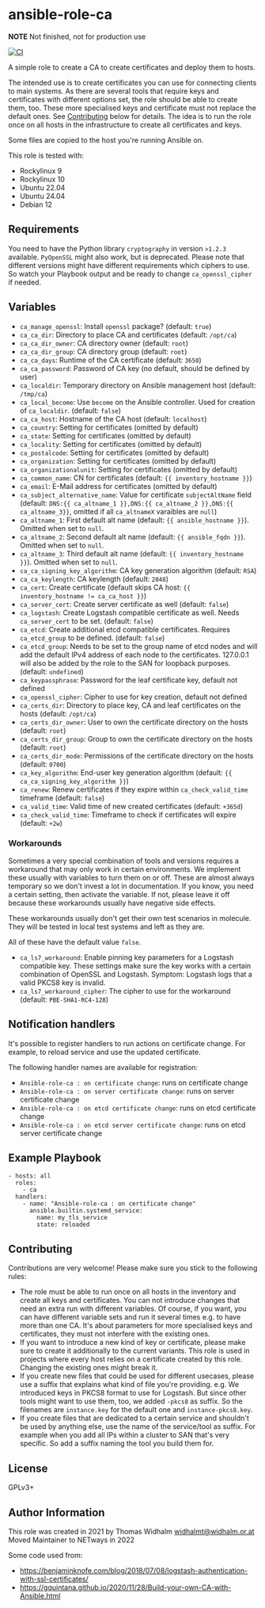 # ansible-role-ca

**NOTE** Not finished, not for production use

[![CI](https://github.com/netways/ansible-role-ca/workflows/Molecule%20Test/badge.svg?event=push)](https://github.com/netways/ansible-role-ca/workflows/Molecule%20Test/badge.svg)

A simple role to create a CA to create certificates and deploy them to hosts.

The intended use is to create certificates you can use for connecting clients to main systems. As there are several tools that require keys and certificates with different options set, the role should be able to create them, too. These more specialised keys and certificate must not replace the default ones. See [Contributing](#contributing) below for details. The idea is to run the role once on all hosts in the infrastructure to create all certificates and keys.

Some files are copied to the host you're running Ansible on.

This role is tested with:

* Rockylinux 9
* Rockylinux 10
* Ubuntu 22.04
* Ubuntu 24.04
* Debian 12

## Requirements ##

You need to have the Python library `cryptography` in version `>1.2.3` available. `PyOpenSSL` might also work, but is deprecated. Please note that different versions might have different requirements which ciphers to use. So watch your Playbook output and be ready to change `ca_openssl_cipher` if needed.

## Variables ##

* `ca_manage_openssl`: Install `openssl` package? (default: `true`)
* `ca_ca_dir`: Directory to place CA and certificates (default: `/opt/ca`)
* `ca_ca_dir_owner`: CA directory owner (default: `root`)
* `ca_ca_dir_group`: CA directory group (default: `root`)
* `ca_ca_days`: Runtime of the CA certificate (default: `3650`)
* `ca_ca_password`: Password of CA key (no default, should be defined by user)
* `ca_localdir`: Temporary directory on Ansible management host (default: `/tmp/ca`)
* `ca_local_become`: Use `become` on the Ansible controller. Used for creation of `ca_localdir`. (default: `false`)
* `ca_ca_host`: Hostname of the CA host (default: `localhost`)
* `ca_country`: Setting for certificates (omitted by default)
* `ca_state`: Setting for certificates (omitted by default)
* `ca_locality`: Setting for certificates (omitted by default)
* `ca_postalcode`: Setting for certificates (omitted by default)
* `ca_organization`: Setting for certificates (omitted by default)
* `ca_organizationalunit`: Setting for certificates (omitted by default)
* `ca_common_name`: CN for certificates (default: `{{ inventory_hostname }}`)
* `ca_email`: E-Mail address for certificates (omitted by default)
* `ca_subject_alternative_name`: Value for certificate `subjectAltName` field (default: `DNS:{{ ca_altname_1 }},DNS:{{ ca_altname_2 }},DNS:{{ ca_altname_3}}`, omitted if all `ca_altnameX` varaibles are `null`)
* `ca_altname_1`: First default alt name (default: `{{ ansible_hostname }}`). Omitted when set to `null`.
* `ca_altname_2`: Second default alt name (default: `{{ ansible_fqdn }}`). Omitted when set to `null`.
* `ca_altname_3`: Third default alt name (default: `{{ inventory_hostname }}`). Omitted when set to `null`.
* `ca_ca_signing_key_algorithm`: CA key generation algorithm (default: `RSA`)
* `ca_ca_keylength`: CA keylength (default: `2048`)
* `ca_cert`: Create certificate (default skips CA host: `{{ inventory_hostname != ca_ca_host }}`)
* `ca_server_cert`: Create server certificate as well (default: `false`)
* `ca_logstash`: Create Logstash compatible certificate as well. Needs `ca_server_cert` to be set. (default: `false`)
* `ca_etcd`: Create additional etcd compatible certificates. Requires `ca_etcd_group` to be defined. (default: `false`)
* `ca_etcd_group`: Needs to be set to the group name of etcd nodes and will add the default IPv4 address of each node to the certificates. 127.0.0.1 will also be added by the role to the SAN for loopback purposes.(default: `undefined`)
* `ca_keypassphrase`: Password for the leaf certificate key, default not defined
* `ca_openssl_cipher`: Cipher to use for key creation, default not defined
* `ca_certs_dir`: Directory to place key, CA and leaf certificates on the hosts (default: `/opt/ca`)
* `ca_certs_dir_owner`: User to own the certificate directory on the hosts (default: `root`)
* `ca_certs_dir_group`: Group to own the certificate directory on the hosts (default: `root`)
* `ca_certs_dir_mode`: Permissions of the certificate directory on the hosts (default: `0700`)
* `ca_key_algorithm`: End-user key generation algorithm (default: `{{ ca_ca_signing_key_algorithm }}`)
* `ca_renew`: Renew certificates if they expire within `ca_check_valid_time` timeframe (default: `false`)
* `ca_valid_time`: Valid time of new created certificates (default: `+365d`)
* `ca_check_valid_time`: Timeframe to check if certificates will expire (default: `+2w`)

### Workarounds ###

Sometimes a very special combination of tools and versions requires a workaround that may only work in certain environments. We implement these usually with variables to turn them on or off. These are almost always temporary so we don't invest a lot in documentation. If you know, you need a certain setting, then activate the variable. If not, please leave it off because these workarounds usually have negative side effects.

These workarounds usually don't get their own test scenarios in molecule. They will be tested in local test systems and left as they are.

All of these have the default value `false`.

* `ca_ls7_workaround`: Enable pinning key parameters for a Logstash compatible key. These settings make sure the key works with a certain combination of OpenSSL and Logstash. Symptom: Logstash logs that a valid PKCS8 key is invalid.
* `ca_ls7_workaround_cipher`: The cipher to use for the workaround (default: `PBE-SHA1-RC4-128`)

## Notification handlers

It's possible to register handlers to run actions on certificate change. For example, to reload service and use the updated certificate.

The following handler names are available for registration:

* `Ansible-role-ca : on certificate change`: runs on certificate change
* `Ansible-role-ca : on server certificate change`: runs on server certificate change
* `Ansible-role-ca : on etcd certificate change`: runs on etcd certificate change
* `Ansible-role-ca : on etcd server certificate change`: runs on etcd server certificate change


## Example Playbook ##

    - hosts: all
      roles:
        - ca
      handlers:
        - name: "Ansible-role-ca : on certificate change"
          ansible.builtin.systemd_service:
            name: my_tls_service
            state: reloaded

## Contributing ##

Contributions are very welcome! Please make sure you stick to the following rules:

* The role must be able to run once on all hosts in the inventory and create all keys and certificates. You can not introduce changes that need an extra run with different variables. Of course, if you want, you can have different variable sets and run it several times e.g. to have more than one CA. It's about parameters for more specialised keys and certificates, they must not interfere with the existing ones.
* If you want to introduce a new kind of key or certificate, please make sure to create it additionally to the current variants. This role is used in projects where every host relies on a certificate created by this role. Changing the existing ones might break it.
* If you create new files that could be used for different usecases, please use a suffix that explains what kind of file you're providing. e.g. We introduced keys in PKCS8 format to use for Logstash. But since other tools might want to use them, too, we added `-pkcs8` as suffix. So the filenames are `instance.key` for the default one and `instance-pkcs8.key`.
* If you create files that are dedicated to a certain service and shouldn't be used by anything else, use the name of the service/tool as suffix. For example when you add all IPs within a cluster to SAN that's very specific. So add a suffix naming the tool you build them for.

## License ##

GPLv3+

Author Information
------------------

This role was created in 2021 by Thomas Widhalm <widhalmt@widhalm.or.at>
Moved Maintainer to NETways in 2022

Some code used from:

* https://benjaminknofe.com/blog/2018/07/08/logstash-authentication-with-ssl-certificates/
* https://gquintana.github.io/2020/11/28/Build-your-own-CA-with-Ansible.html
